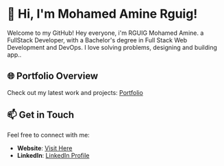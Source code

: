 # 👋 Hi, I'm Mohamed Amine Rguig!

Welcome to my GitHub! Hey everyone, i'm RGUIG Mohamed Amine. a FullStack Developer, with a Bachelor's degree in Full Stack Web Development and DevOps. I love solving problems, designing and building app..

## 🌐 Portfolio Overview  
Check out my latest work and projects: [Portfolio](https://mohamedaminerguig.me/)  

## 📫 Get in Touch  
Feel free to connect with me:  
- **Website**: [Visit Here](https://mohamedaminerguig.me/)  
- **LinkedIn**: [LinkedIn Profile](https://www.linkedin.com/in/mohamed-amine-rguig)
